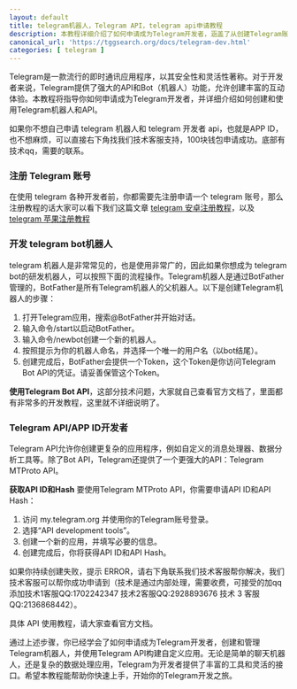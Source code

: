 ```yaml
---
layout: default
title: telegram机器人，Telegram API，telegram api申请教程
description: 本教程详细介绍了如何申请成为Telegram开发者，涵盖了从创建Telegram账号和机器人到使用Telegram Bot API和MTProto API的全部过程。通过本教程，你将学会设置Webhooks、处理消息、以及使用Python库Telethon与Telegram API进行交互，为你开发Telegram应用提供全面的指导。无论是初学者还是有经验的开发者，本教程都是快速上手Telegram开发的最佳指南。
canonical_url: 'https://tggsearch.org/docs/telegram-dev.html'
categories: [ telegram ]
---
```

Telegram是一款流行的即时通讯应用程序，以其安全性和灵活性著称。对于开发者来说，Telegram提供了强大的API和Bot（机器人）功能，允许创建丰富的互动体验。本教程将指导你如何申请成为Telegram开发者，并详细介绍如何创建和使用Telegram机器人和API。

<p class="red-text-word">
如果你不想自己申请 telegram 机器人和 telegram 开发者 api，也就是APP ID，也不想麻烦，可以直接右下角找我们技术客服支持，100块钱包申请成功。底部有技术qq，需要的联系。
</p>

### 注册 Telegram 账号
在使用 telegram 各种开发者前，你都需要先注册申请一个 telegram 账号，那么注册教程的话大家可以看下我们这篇文章 [telegram 安卓注册教程](./telegram-android.html)，以及 [telegram 苹果注册教程](./telegram-ios.html)

### 开发 telegram bot机器人
telegram 机器人是非常常见的，也是使用非常广的，因此如果你想成为 telegram bot的研发机器人，可以按照下面的流程操作。Telegram机器人是通过BotFather管理的，BotFather是所有Telegram机器人的父机器人。以下是创建Telegram机器人的步骤：

1. 打开Telegram应用，搜索@BotFather并开始对话。
2. 输入命令/start以启动BotFather。
3. 输入命令/newbot创建一个新的机器人。
4. 按照提示为你的机器人命名，并选择一个唯一的用户名（以bot结尾）。
5. 创建完成后，BotFather会提供一个Token，这个Token是你访问Telegram Bot API的凭证。请妥善保管这个Token。

**使用Telegram Bot API**，这部分技术问题，大家就自己查看官方文档了，里面都有非常多的开发教程，这里就不详细说明了。

### Telegram API/APP ID开发者
Telegram API允许你创建更复杂的应用程序，例如自定义的消息处理器、数据分析工具等。除了Bot API，Telegram还提供了一个更强大的API：Telegram MTProto API。

**获取API ID和Hash**
要使用Telegram MTProto API，你需要申请API ID和API Hash：

1. 访问 my.telegram.org 并使用你的Telegram账号登录。
2. 选择“API development tools”。
3. 创建一个新的应用，并填写必要的信息。
4. 创建完成后，你将获得API ID和API Hash。

如果你持续创建失败，提示 ERROR，请右下角联系我们技术客服帮你解决，我们技术客服可以帮你成功申请到（技术是通过内部处理，需要收费，可接受的加qq添加技术1客服QQ:1702242347 技术2客服QQ:2928893676 技术 3 客服QQ:2136868442）。

具体 API 使用教程，请大家查看官方文档。

通过上述步骤，你已经学会了如何申请成为Telegram开发者，创建和管理Telegram机器人，并使用Telegram API构建自定义应用。无论是简单的聊天机器人，还是复杂的数据处理应用，Telegram为开发者提供了丰富的工具和灵活的接口。希望本教程能帮助你快速上手，开始你的Telegram开发之旅。

